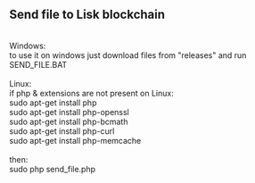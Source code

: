<h2>Send file to Lisk blockchain</h2>
<br>
Windows:<br>
to use it on windows just download files from "releases" and run SEND_FILE.BAT<br>
<br>
Linux:<br>
if php & extensions are not present on Linux:<br>
sudo apt-get install php<br>
sudo apt-get install php-openssl<br>
sudo apt-get install php-bcmath<br>
sudo apt-get install php-curl<br>
sudo apt-get install php-memcache<br>
<br>
then:<br>
sudo php send_file.php<br>
<br>
<br><br>
